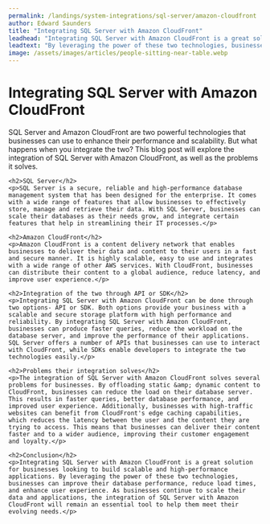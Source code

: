 ```yaml
---
permalink: /landings/system-integrations/sql-server/amazon-cloudfront
author: Edward Saunders
title: "Integrating SQL Server with Amazon CloudFront"
leadhead: "Integrating SQL Server with Amazon CloudFront is a great solution for businesses looking to build scalable and high-performance applications"
leadtext: "By leveraging the power of these two technologies, businesses can improve their database performance, reduce load times, and enhance user experience. As businesses continue to scale their data and applications, the integration of SQL Server with Amazon CloudFront will remain an essential tool to help them meet their evolving needs."
image: /assets/images/articles/people-sitting-near-table.webp
---
```

<div class="arttext">	<h1>Integrating SQL Server with Amazon CloudFront</h1>
	<p>SQL Server and Amazon CloudFront are two powerful technologies that businesses can use to enhance their performance and scalability. But what happens when you integrate the two? This blog post will explore the integration of SQL Server with Amazon CloudFront, as well as the problems it solves.</p>

	<h2>SQL Server</h2>
	<p>SQL Server is a secure, reliable and high-performance database management system that has been designed for the enterprise. It comes with a wide range of features that allow businesses to effectively store, manage and retrieve their data. With SQL Server, businesses can scale their databases as their needs grow, and integrate certain features that help in streamlining their IT processes.</p>

	<h2>Amazon CloudFront</h2>
	<p>Amazon CloudFront is a content delivery network that enables businesses to deliver their data and content to their users in a fast and secure manner. It is highly scalable, easy to use and integrates with a wide range of other AWS services. With CloudFront, businesses can distribute their content to a global audience, reduce latency, and improve user experience.</p>

	<h2>Integration of the two through API or SDK</h2>
	<p>Integrating SQL Server with Amazon CloudFront can be done through two options- API or SDK. Both options provide your business with a scalable and secure storage platform with high performance and reliability. By integrating SQL Server with Amazon CloudFront, businesses can produce faster queries, reduce the workload on the database server, and improve the performance of their applications. SQL Server offers a number of APIs that businesses can use to interact with CloudFront, while SDKs enable developers to integrate the two technologies easily.</p>

	<h2>Problems their integration solves</h2>
	<p>The integration of SQL Server with Amazon CloudFront solves several problems for businesses. By offloading static &amp; dynamic content to CloudFront, businesses can reduce the load on their database server. This results in faster queries, better database performance, and improved user experience. Additionally, businesses with high-traffic websites can benefit from CloudFront's edge caching capabilities, which reduces the latency between the user and the content they are trying to access. This means that businesses can deliver their content faster and to a wider audience, improving their customer engagement and loyalty.</p>

	<h2>Conclusion</h2>
	<p>Integrating SQL Server with Amazon CloudFront is a great solution for businesses looking to build scalable and high-performance applications. By leveraging the power of these two technologies, businesses can improve their database performance, reduce load times, and enhance user experience. As businesses continue to scale their data and applications, the integration of SQL Server with Amazon CloudFront will remain an essential tool to help them meet their evolving needs.</p>
</div>